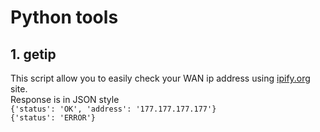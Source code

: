 # Python tools

## 1. getip
This script allow you to easily check your WAN ip address using [ipify.org](https://www.ipify.org) site.\
Response is in JSON style\
`{'status': 'OK', 'address': '177.177.177.177'}`\
`{'status': 'ERROR'}`
